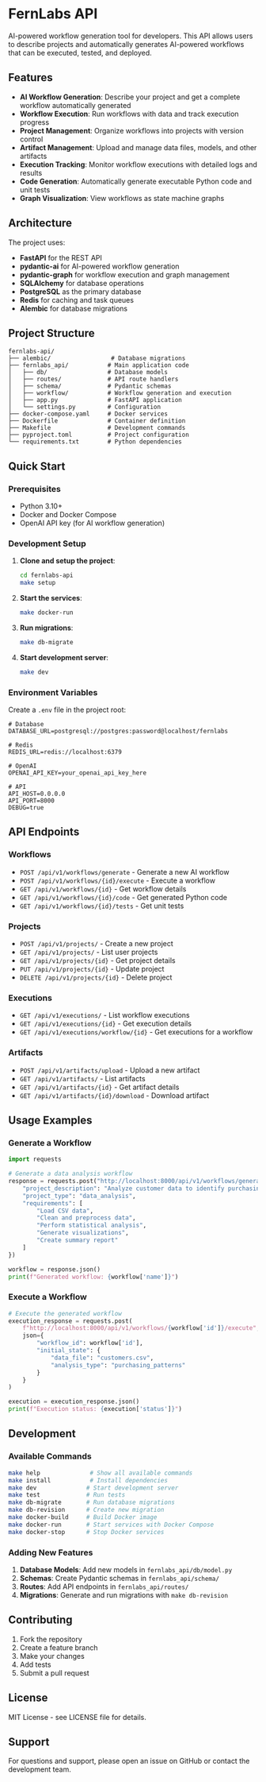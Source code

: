 # FernLabs API

AI-powered workflow generation tool for developers. This API allows users to describe projects and automatically generates AI-powered workflows that can be executed, tested, and deployed.

## Features

- **AI Workflow Generation**: Describe your project and get a complete workflow automatically generated
- **Workflow Execution**: Run workflows with data and track execution progress
- **Project Management**: Organize workflows into projects with version control
- **Artifact Management**: Upload and manage data files, models, and other artifacts
- **Execution Tracking**: Monitor workflow executions with detailed logs and results
- **Code Generation**: Automatically generate executable Python code and unit tests
- **Graph Visualization**: View workflows as state machine graphs

## Architecture

The project uses:
- **FastAPI** for the REST API
- **pydantic-ai** for AI-powered workflow generation
- **pydantic-graph** for workflow execution and graph management
- **SQLAlchemy** for database operations
- **PostgreSQL** as the primary database
- **Redis** for caching and task queues
- **Alembic** for database migrations

## Project Structure

```
fernlabs-api/
├── alembic/                 # Database migrations
├── fernlabs_api/           # Main application code
│   ├── db/                 # Database models
│   ├── routes/             # API route handlers
│   ├── schema/             # Pydantic schemas
│   ├── workflow/           # Workflow generation and execution
│   ├── app.py              # FastAPI application
│   └── settings.py         # Configuration
├── docker-compose.yaml     # Docker services
├── Dockerfile              # Container definition
├── Makefile                # Development commands
├── pyproject.toml          # Project configuration
└── requirements.txt        # Python dependencies
```

## Quick Start

### Prerequisites

- Python 3.10+
- Docker and Docker Compose
- OpenAI API key (for AI workflow generation)

### Development Setup

1. **Clone and setup the project**:
   ```bash
   cd fernlabs-api
   make setup
   ```

2. **Start the services**:
   ```bash
   make docker-run
   ```

3. **Run migrations**:
   ```bash
   make db-migrate
   ```

4. **Start development server**:
   ```bash
   make dev
   ```

### Environment Variables

Create a `.env` file in the project root:

```env
# Database
DATABASE_URL=postgresql://postgres:password@localhost/fernlabs

# Redis
REDIS_URL=redis://localhost:6379

# OpenAI
OPENAI_API_KEY=your_openai_api_key_here

# API
API_HOST=0.0.0.0
API_PORT=8000
DEBUG=true
```

## API Endpoints

### Workflows

- `POST /api/v1/workflows/generate` - Generate a new AI workflow
- `POST /api/v1/workflows/{id}/execute` - Execute a workflow
- `GET /api/v1/workflows/{id}` - Get workflow details
- `GET /api/v1/workflows/{id}/code` - Get generated Python code
- `GET /api/v1/workflows/{id}/tests` - Get unit tests

### Projects

- `POST /api/v1/projects/` - Create a new project
- `GET /api/v1/projects/` - List user projects
- `GET /api/v1/projects/{id}` - Get project details
- `PUT /api/v1/projects/{id}` - Update project
- `DELETE /api/v1/projects/{id}` - Delete project

### Executions

- `GET /api/v1/executions/` - List workflow executions
- `GET /api/v1/executions/{id}` - Get execution details
- `GET /api/v1/executions/workflow/{id}` - Get executions for a workflow

### Artifacts

- `POST /api/v1/artifacts/upload` - Upload a new artifact
- `GET /api/v1/artifacts/` - List artifacts
- `GET /api/v1/artifacts/{id}` - Get artifact details
- `GET /api/v1/artifacts/{id}/download` - Download artifact

## Usage Examples

### Generate a Workflow

```python
import requests

# Generate a data analysis workflow
response = requests.post("http://localhost:8000/api/v1/workflows/generate", json={
    "project_description": "Analyze customer data to identify purchasing patterns",
    "project_type": "data_analysis",
    "requirements": [
        "Load CSV data",
        "Clean and preprocess data",
        "Perform statistical analysis",
        "Generate visualizations",
        "Create summary report"
    ]
})

workflow = response.json()
print(f"Generated workflow: {workflow['name']}")
```

### Execute a Workflow

```python
# Execute the generated workflow
execution_response = requests.post(
    f"http://localhost:8000/api/v1/workflows/{workflow['id']}/execute",
    json={
        "workflow_id": workflow['id'],
        "initial_state": {
            "data_file": "customers.csv",
            "analysis_type": "purchasing_patterns"
        }
    }
)

execution = execution_response.json()
print(f"Execution status: {execution['status']}")
```

## Development

### Available Commands

```bash
make help              # Show all available commands
make install           # Install dependencies
make dev              # Start development server
make test             # Run tests
make db-migrate       # Run database migrations
make db-revision      # Create new migration
make docker-build     # Build Docker image
make docker-run       # Start services with Docker Compose
make docker-stop      # Stop Docker services
```

### Adding New Features

1. **Database Models**: Add new models in `fernlabs_api/db/model.py`
2. **Schemas**: Create Pydantic schemas in `fernlabs_api/schema/`
3. **Routes**: Add API endpoints in `fernlabs_api/routes/`
4. **Migrations**: Generate and run migrations with `make db-revision`

## Contributing

1. Fork the repository
2. Create a feature branch
3. Make your changes
4. Add tests
5. Submit a pull request

## License

MIT License - see LICENSE file for details.

## Support

For questions and support, please open an issue on GitHub or contact the development team.
